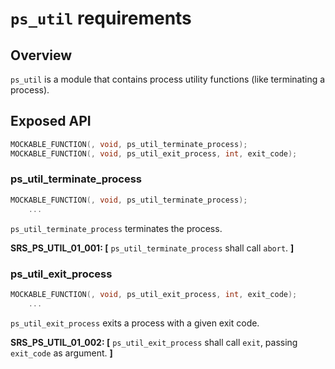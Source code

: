 `ps_util` requirements
================

## Overview

`ps_util` is a module that contains process utility functions (like terminating a process).

## Exposed API

```c
MOCKABLE_FUNCTION(, void, ps_util_terminate_process);
MOCKABLE_FUNCTION(, void, ps_util_exit_process, int, exit_code);
```

### ps_util_terminate_process

```c
MOCKABLE_FUNCTION(, void, ps_util_terminate_process);
    ...
```

`ps_util_terminate_process` terminates the process.

**SRS_PS_UTIL_01_001: [** `ps_util_terminate_process` shall call `abort`. **]**

### ps_util_exit_process

```c
MOCKABLE_FUNCTION(, void, ps_util_exit_process, int, exit_code);
    ...
```

`ps_util_exit_process` exits a process with a given exit code.

**SRS_PS_UTIL_01_002: [** `ps_util_exit_process` shall call `exit`, passing `exit_code` as argument. **]**
